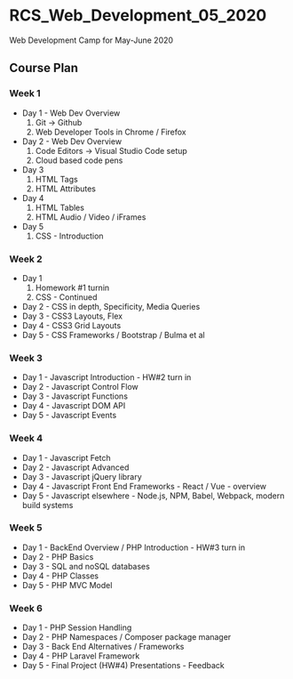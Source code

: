 # RCS_Web_Development_05_2020
Web Development Camp for May-June 2020

## Course Plan

### Week 1

* Day 1 - Web Dev Overview
  1. Git -> Github
  2. Web Developer Tools in Chrome / Firefox
* Day 2 - Web Dev Overview
  1. Code Editors -> Visual Studio Code setup
  2. Cloud based code pens
* Day 3
  1. HTML Tags
  2. HTML Attributes
* Day 4 
  1. HTML Tables
  2. HTML Audio / Video / iFrames
* Day 5
  1. CSS - Introduction
  

### Week 2
* Day 1
  1. Homework #1 turnin
  2. CSS - Continued
* Day 2 - CSS in depth, Specificity, Media Queries
* Day 3 - CSS3 Layouts, Flex
* Day 4 - CSS3 Grid Layouts
* Day 5 - CSS Frameworks / Bootstrap / Bulma et al
### Week 3
* Day 1 - Javascript Introduction - HW#2 turn in
* Day 2 - Javascript Control Flow
* Day 3 - Javascript Functions
* Day 4 - Javascript DOM API
* Day 5 - Javascript Events
### Week 4
* Day 1 - Javascript Fetch
* Day 2 - Javascript Advanced
* Day 3 - Javascript jQuery library
* Day 4 - Javascript Front End Frameworks - React / Vue - overview
* Day 5 - Javascript elsewhere - Node.js, NPM, Babel, Webpack, modern build systems
### Week 5
* Day 1 - BackEnd Overview / PHP Introduction - HW#3 turn in
* Day 2 - PHP Basics
* Day 3 - SQL and noSQL databases
* Day 4 - PHP Classes 
* Day 5 - PHP MVC Model
### Week 6
* Day 1 - PHP Session Handling
* Day 2 - PHP Namespaces / Composer package manager
* Day 3 - Back End Alternatives / Frameworks
* Day 4 - PHP Laravel Framework
* Day 5 - Final Project (HW#4) Presentations - Feedback
